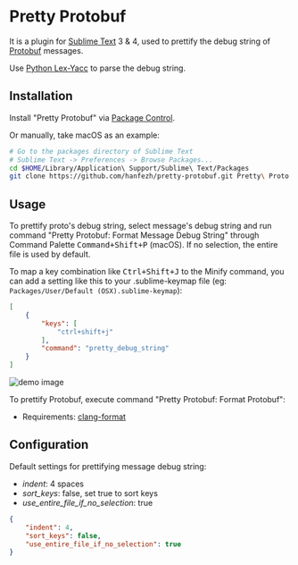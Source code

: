 # Pretty Protobuf
It is a plugin for [Sublime Text](https://www.sublimetext.com) 3 & 4, used to prettify the debug string of [Protobuf](https://developers.google.com/protocol-buffers) messages.

Use [Python Lex-Yacc](https://www.dabeaz.com/ply) to parse the debug string.

## Installation

Install "Pretty Protobuf" via [Package Control](https://packagecontrol.io/).

Or manually, take macOS as an example:

```bash
# Go to the packages directory of Sublime Text
# Sublime Text -> Preferences -> Browse Packages...
cd $HOME/Library/Application\ Support/Sublime\ Text/Packages
git clone https://github.com/hanfezh/pretty-protobuf.git Pretty\ Proto
```

## Usage

To prettify proto's debug string, select message's debug string and run command "Pretty Protobuf: Format Message Debug String" through Command Palette <kbd>Command+Shift+P</kbd> (macOS). If no selection, the entire file is used by default.

To map a key combination like <kbd>Ctrl+Shift+J</kbd> to the Minify command, you can add a setting like this to your .sublime-keymap file (eg: `Packages/User/Default (OSX).sublime-keymap`):

```json
[
    {
        "keys": [
            "ctrl+shift+j"
        ],
        "command": "pretty_debug_string"
    }
]
```

![demo image](https://i.redd.it/on25vd96x6b81.gif)

To prettify Protobuf, execute command "Pretty Protobuf: Format Protobuf":

- Requirements: [clang-format](https://clang.llvm.org/docs/ClangFormat.html)

## Configuration

Default settings for prettifying message debug string:

- *indent*: 4 spaces
- *sort_keys*: false, set true to sort keys
- *use_entire_file_if_no_selection*: true

```json
{
    "indent": 4,
    "sort_keys": false,
    "use_entire_file_if_no_selection": true
}
```

